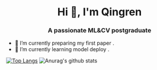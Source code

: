 <h1 align="center">Hi 👋, I'm Qingren</h1>
<h3 align="center">A passionate ML&CV postgraduate</h3>

- 🔭 I’m currently preparing my first paper .
- 🌱 I’m currently learning model deploy .

[![Top Langs](https://github-readme-stats.vercel.app/api/top-langs/?username=Qingrenn&hide=assembly,c)](https://github.com/anuraghazra/github-readme-stats)
![Anurag's github stats](https://github-readme-stats.vercel.app/api?username=Qingrenn&show_icons=true&theme=merko&title_color=EEAD0E)



<!--
**Qingrenn/Qingrenn** is a ✨ _special_ ✨ repository because its `README.md` (this file) appears on your GitHub profile.



Here are some ideas to get you started:

- 🔭 I’m currently working on ...
- 🌱 I’m currently learning ...
- 👯 I’m looking to collaborate on ...
- 🤔 I’m looking for help with ...
- 💬 Ask me about ...
- 📫 How to reach me: ...
- 😄 Pronouns: ...
- ⚡ Fun fact: ...
-->
